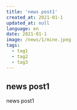 ```yaml
---
title: 'news post1'
created_at: 2021-01-1
updated_at: null
language: en
date: 2021-01-1
image: /news/1/mine.jpeg
tags:
  - tag1
  - tag2
  - tag3
---
```


## news post1

news post1
